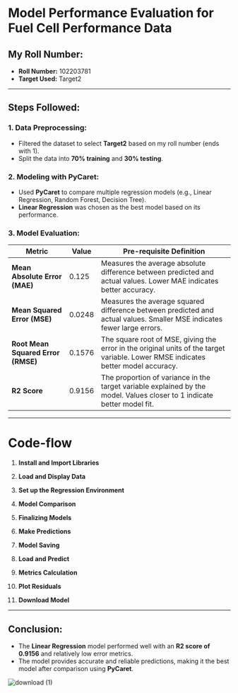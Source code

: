 # Model Performance Evaluation for Fuel Cell Performance Data

## My Roll Number:
- **Roll Number:** 102203781
- **Target Used:** Target2

---

## Steps Followed:

### 1. **Data Preprocessing:**
   - Filtered the dataset to select **Target2** based on my roll number (ends with 1).
   - Split the data into **70% training** and **30% testing**.

### 2. **Modeling with PyCaret:**
   - Used **PyCaret** to compare multiple regression models (e.g., Linear Regression, Random Forest, Decision Tree).
   - **Linear Regression** was chosen as the best model based on its performance.

### 3. **Model Evaluation:**

| Metric                | Value      | Pre-requisite Definition                                                                                 |
|-----------------------|------------|-----------------------------------------------------------------------------------------------------------|
| **Mean Absolute Error (MAE)** | 0.125      | Measures the average absolute difference between predicted and actual values. Lower MAE indicates better accuracy. |
| **Mean Squared Error (MSE)**  | 0.0248     | Measures the average squared difference between predicted and actual values. Smaller MSE indicates fewer large errors. |
| **Root Mean Squared Error (RMSE)** | 0.1576     | The square root of MSE, giving the error in the original units of the target variable. Lower RMSE indicates better model accuracy. |
| **R2 Score**           | 0.9156     | The proportion of variance in the target variable explained by the model. Values closer to 1 indicate better model fit. |

---

# Code-flow

1. **Install and Import Libraries**

2. **Load and Display Data**

3. **Set up the Regression Environment**

4. **Model Comparison**

5. **Finalizing Models**

6. **Make Predictions**

7. **Model Saving**

8. **Load and Predict**

9. **Metrics Calculation**

10. **Plot Residuals**

11. **Download Model**

---

## Conclusion:
- The **Linear Regression** model performed well with an **R2 score of 0.9156** and relatively low error metrics.
- The model provides accurate and reliable predictions, making it the best model after comparison using **PyCaret**.

![download (1)](https://github.com/user-attachments/assets/b6a0e554-d777-4809-98f1-c88303d0d360)

